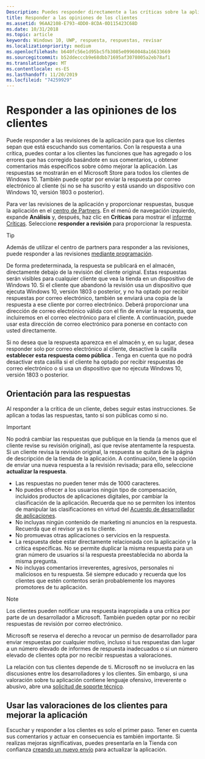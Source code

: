 ```yaml
---
Description: Puedes responder directamente a las críticas sobre la aplicación para que los clientes sepan que lees sus comentarios.
title: Responder a las opiniones de los clientes
ms.assetid: 96AA2108-E793-4DD0-8CDA-0D115423C68D
ms.date: 10/31/2018
ms.topic: article
keywords: Windows 10, UWP, respuesta, respuestas, revisar
ms.localizationpriority: medium
ms.openlocfilehash: b640fc56e1d95bc5fb3085e09960048a16633669
ms.sourcegitcommit: b52ddecccb9e68dbb71695af3078005a2eb78af1
ms.translationtype: MT
ms.contentlocale: es-ES
ms.lasthandoff: 11/20/2019
ms.locfileid: "74259929"
---
```

# <a name="respond-to-customer-reviews"></a>Responder a las opiniones de los clientes


Puede responder a las revisiones de la aplicación para que los clientes sepan que está escuchando sus comentarios. Con la respuesta a una crítica, puedes contar a los clientes las funciones que has agregado o los errores que has corregido basándote en sus comentarios, u obtener comentarios más específicos sobre cómo mejorar la aplicación. Las respuestas se mostrarán en el Microsoft Store para todos los clientes de Windows 10. También puede optar por enviar la respuesta por correo electrónico al cliente (si no se ha suscrito y está usando un dispositivo con Windows 10, versión 1803 o posterior).

Para ver las revisiones de la aplicación y proporcionar respuestas, busque la aplicación en el [centro de Partners](https://partner.microsoft.com/dashboard). En el menú de navegación izquierdo, expande **Análisis** y, después, haz clic en **Críticas** para mostrar el [informe Críticas](reviews-report.md). Seleccione **responder a revisión** para proporcionar la respuesta.

> [!TIP]
> Además de utilizar el centro de partners para responder a las revisiones, puede responder a las revisiones [mediante programación](../monetize/submit-responses-to-app-reviews.md).

De forma predeterminada, la respuesta se publicará en el almacén, directamente debajo de la revisión del cliente original. Estas respuestas serán visibles para cualquier cliente que vea la tienda en un dispositivo de Windows 10. Si el cliente que abandonó la revisión usa un dispositivo que ejecuta Windows 10, versión 1803 o posterior, y no ha optado por recibir respuestas por correo electrónico, también se enviará una copia de la respuesta a ese cliente por correo electrónico.  Deberá proporcionar una dirección de correo electrónico válida con el fin de enviar la respuesta, que incluiremos en el correo electrónico para el cliente. A continuación, puede usar esta dirección de correo electrónico para ponerse en contacto con usted directamente.

Si no desea que la respuesta aparezca en el almacén y, en su lugar, desea responder solo por correo electrónico al cliente, desactive la casilla **establecer esta respuesta como pública** . Tenga en cuenta que no podrá desactivar esta casilla si el cliente ha optado por recibir respuestas de correo electrónico o si usa un dispositivo que no ejecuta Windows 10, versión 1803 o posterior.

## <a name="guidelines-for-responses"></a>Orientación para las respuestas

Al responder a la crítica de un cliente, debes seguir estas instrucciones. Se aplican a todas las respuestas, tanto si son públicas como si no.

> [!IMPORTANT]
> No podrá cambiar las respuestas que publique en la tienda (a menos que el cliente revise su revisión original), así que revise atentamente la respuesta. Si un cliente revisa la revisión original, la respuesta se quitará de la página de descripción de la tienda de la aplicación. A continuación, tiene la opción de enviar una nueva respuesta a la revisión revisada; para ello, seleccione **actualizar la respuesta**.

-   Las respuestas no pueden tener más de 1000 caracteres.
-   No puedes ofrecer a los usuarios ningún tipo de compensación, incluidos productos de aplicaciones digitales, por cambiar la clasificación de la aplicación. Recuerda que no se permiten los intentos de manipular las clasificaciones en virtud del [Acuerdo de desarrollador de aplicaciones](https://docs.microsoft.com/legal/windows/agreements/app-developer-agreement).
-   No incluyas ningún contenido de marketing ni anuncios en la respuesta. Recuerda que el revisor ya es tu cliente.
-   No promuevas otras aplicaciones o servicios en la respuesta.
-   La respuesta debe estar directamente relacionada con la aplicación y la crítica específicas. No se permite duplicar la misma respuesta para un gran número de usuarios si la respuesta preestablecida no aborda la misma pregunta.
-   No incluyas comentarios irreverentes, agresivos, personales ni maliciosos en tu respuesta. Sé siempre educado y recuerda que los clientes que estén contentos serán probablemente los mayores promotores de tu aplicación.

> [!NOTE]
> Los clientes pueden notificar una respuesta inapropiada a una crítica por parte de un desarrollador a Microsoft. También pueden optar por no recibir respuestas de revisión por correo electrónico.
>
> Microsoft se reserva el derecho a revocar un permiso de desarrollador para enviar respuestas por cualquier motivo, incluso si tus respuestas dan lugar a un número elevado de informes de respuesta inadecuados o si un número elevado de clientes opta por no recibir respuestas a valoraciones.

La relación con tus clientes depende de ti. Microsoft no se involucra en las discusiones entre los desarrolladores y los clientes. Sin embargo, si una valoración sobre tu aplicación contiene lenguaje ofensivo, irreverente o abusivo, abre una [solicitud de soporte técnico](https://developer.microsoft.com/windows/support).


## <a name="use-customer-reviews-to-improve-your-app"></a>Usar las valoraciones de los clientes para mejorar la aplicación

Escuchar y responder a los clientes es solo el primer paso. Tener en cuenta sus comentarios y actuar en consecuencia es también importante. Si realizas mejoras significativas, puedes presentarla en la Tienda con confianza [creando un nuevo envío](app-submissions.md) para actualizar la aplicación.
